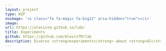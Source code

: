 ```yaml
---
layout: project
type: WIP
noimage: '<i class="fa fa-magic fa-big12" aria-hidden="true"></i>'
image: 
url: https://alexistm.github.io/lab/
title: Experiments
github: https://github.com/AlexisTM/lab
description: Diverse <strong>experiments</strong> about <strong>AI</strong>, <strong>neuroevolution</strong> and more. 
---
```


<script type="text/javascript">window.location.replace("https://alexistm.github.io/lab");</script>